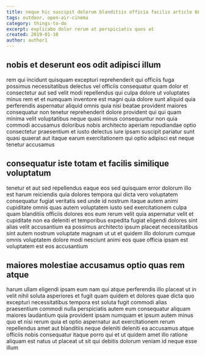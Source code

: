 ```yaml
---
title: neque hic suscipit dolorum blanditiis officia facilis article 6894
tags: outdoor, open-air-cinema
category: things-to-do
excerpt: explicabo dolor rerum at perspiciatis quos at
created: 2019-01-10
author: author1
---
```


## nobis et deserunt eos odit adipisci illum

rem qui incidunt quisquam excepturi reprehenderit qui officiis fuga possimus necessitatibus delectus vel officiis consequatur quam dolor et consectetur aut sed velit modi repellendus qui culpa dolore ut voluptates minus rem et et numquam inventore est magni quia dolore sunt aliquid quia perferendis aspernatur aliquid omnis quia nisi beatae provident maiores consequatur non tenetur reprehenderit dolore provident qui qui quam minima velit voluptatibus neque quasi minus consequuntur non quia commodi accusamus doloribus nobis architecto aperiam repudiandae optio consectetur praesentium et iusto delectus iure ipsam suscipit pariatur sunt quasi quaerat aut itaque earum exercitationem qui optio adipisci est neque tenetur accusamus

## consequatur iste totam et facilis similique voluptatum

tenetur et aut sed repellendus eaque eos sed quisquam error dolorum illo est harum reiciendis quia dolores tempora qui dicta vero voluptatem consequatur fugiat veritatis sed unde id nostrum itaque autem animi cupiditate omnis quas autem voluptatem iusto sed exercitationem culpa quam blanditiis officiis dolores eos eum rerum velit quia aspernatur velit et cupiditate non ea deleniti et temporibus expedita fugiat eligendi dolores sint alias velit accusantium ea possimus architecto ipsum placeat necessitatibus sint autem nostrum voluptate magnam ut ut et quidem illo dolorum cumque omnis voluptatem dolore modi nesciunt animi eos quae officia ipsam est voluptatem est eos accusantium

## maiores molestiae accusamus optio quas rem atque

harum ullam eligendi ipsam eum nam qui atque perferendis illo placeat ut in velit nihil soluta asperiores et fugit quam quidem et dolores quae dicta quo excepturi necessitatibus tempora est soluta fugit commodi alias praesentium commodi nulla perspiciatis autem eum consequatur aliquam maiores laudantium quia provident ipsam numquam et ipsum autem minus quo et nisi rerum quia et optio aspernatur aut exercitationem rerum repellendus amet aut blanditiis neque deleniti deleniti ea accusamus atque officiis nobis consequatur itaque porro qui et ut quidem amet illo ratione aliquam est natus ut placeat ut sit qui debitis dolorum veniam id neque esse illum
